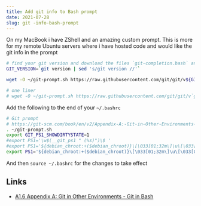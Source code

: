```yaml
---
title: Add git info to Bash prompt
date: 2021-07-28
slug: git -info-bash-prompt
---
```


On my MacBook i have ZShell and an amazing custom prompt. This is more for my remote Ubuntu servers where i have hosted code and would like the git info in the prompt

```bash
# find your git version and download the files `git-completion.bash` and `git-prompt.sh`
GIT_VERSION=`git version | sed 's/git version //'`

wget -O ~/git-prompt.sh https://raw.githubusercontent.com/git/git/v${GIT_VERSION}/contrib/completion/git-prompt.sh

# one liner
# wget -O ~/git-prompt.sh https://raw.githubusercontent.com/git/git/v`git version | sed 's/git version //'`/contrib/completion/git-prompt.sh
```

Add the following to the end of your `~/.bashrc`

```bash
# Git prompt
# https://git-scm.com/book/en/v2/Appendix-A:-Git-in-Other-Environments-Git-in-Bash
. ~/git-prompt.sh
export GIT_PS1_SHOWDIRTYSTATE=1
#export PS1='\w$(__git_ps1 " (%s)")\$ '
#export PS1='${debian_chroot:+($debian_chroot)}\[\033[01;32m\]\u\[\033[00m\]@\[\033[01;32m\]\h\[\033[00m\] \[\033[01;34m\]\w\[\033[00m\] $(__git_ps1 " (%s)") \$ '
export PS1='${debian_chroot:+($debian_chroot)}\[\033[01;32m\]\u\[\033[00m\]@\[\033[01;32m\]\h\[\033[00m\] \[\033[01;34m\]\w\[\033[00m\] \$ $(__git_ps1 "(%s)") '
```

And then `source ~/.bashrc` for the changes to take effect

## Links

- [A1.6 Appendix A: Git in Other Environments - Git in Bash](https://git-scm.com/book/en/v2/Appendix-A:-Git-in-Other-Environments-Git-in-Bash)
